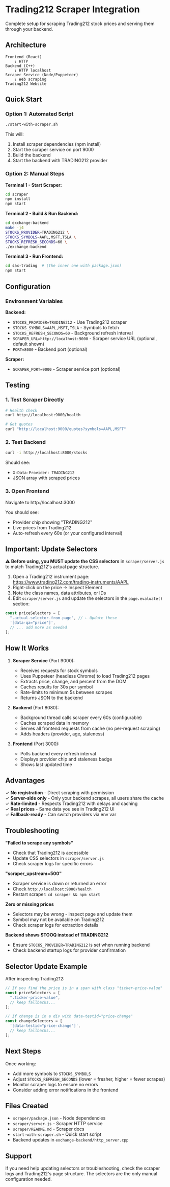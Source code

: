 # Trading212 Scraper Integration

Complete setup for scraping Trading212 stock prices and serving them through your backend.

## Architecture

```
Frontend (React)
    ↓ HTTP
Backend (C++)
    ↓ HTTP localhost
Scraper Service (Node/Puppeteer)
    ↓ Web scraping
Trading212 Website
```

## Quick Start

### Option 1: Automated Script

```bash
./start-with-scraper.sh
```

This will:

1. Install scraper dependencies (npm install)
2. Start the scraper service on port 9000
3. Build the backend
4. Start the backend with TRADING212 provider

### Option 2: Manual Steps

**Terminal 1 - Start Scraper:**

```bash
cd scraper
npm install
npm start
```

**Terminal 2 - Build & Run Backend:**

```bash
cd exchange-backend
make -j4
STOCKS_PROVIDER=TRADING212 \
STOCKS_SYMBOLS=AAPL,MSFT,TSLA \
STOCKS_REFRESH_SECONDS=60 \
./exchange-backend
```

**Terminal 3 - Run Frontend:**

```bash
cd sax-trading  # (the inner one with package.json)
npm start
```

## Configuration

### Environment Variables

**Backend:**

- `STOCKS_PROVIDER=TRADING212` - Use Trading212 scraper
- `STOCKS_SYMBOLS=AAPL,MSFT,TSLA` - Symbols to fetch
- `STOCKS_REFRESH_SECONDS=60` - Background refresh interval
- `SCRAPER_URL=http://localhost:9000` - Scraper service URL (optional, default shown)
- `PORT=8080` - Backend port (optional)

**Scraper:**

- `SCRAPER_PORT=9000` - Scraper service port (optional)

## Testing

### 1. Test Scraper Directly

```bash
# Health check
curl http://localhost:9000/health

# Get quotes
curl "http://localhost:9000/quotes?symbols=AAPL,MSFT"
```

### 2. Test Backend

```bash
curl -i http://localhost:8080/stocks
```

Should see:

- `X-Data-Provider: TRADING212`
- JSON array with scraped prices

### 3. Open Frontend

Navigate to http://localhost:3000

You should see:

- Provider chip showing "TRADING212"
- Live prices from Trading212
- Auto-refresh every 60s (or your configured interval)

## Important: Update Selectors

⚠️ **Before using, you MUST update the CSS selectors** in `scraper/server.js` to match Trading212's actual page structure.

1. Open a Trading212 instrument page: https://www.trading212.com/trading-instruments/AAPL
2. Right-click on the price → Inspect Element
3. Note the class names, data attributes, or IDs
4. Edit `scraper/server.js` and update the selectors in the `page.evaluate()` section:

```javascript
const priceSelectors = [
  ".actual-selector-from-page", // ← Update these
  '[data-qa="price"]',
  // ... add more as needed
];
```

## How It Works

1. **Scraper Service** (Port 9000):

   - Receives requests for stock symbols
   - Uses Puppeteer (headless Chrome) to load Trading212 pages
   - Extracts price, change, and percent from the DOM
   - Caches results for 30s per symbol
   - Rate-limits to minimum 5s between scrapes
   - Returns JSON to the backend

2. **Backend** (Port 8080):

   - Background thread calls scraper every 60s (configurable)
   - Caches scraped data in memory
   - Serves all frontend requests from cache (no per-request scraping)
   - Adds headers (provider, age, staleness)

3. **Frontend** (Port 3000):
   - Polls backend every refresh interval
   - Displays provider chip and staleness badge
   - Shows last updated time

## Advantages

✓ **No registration** - Direct scraping with permission  
✓ **Server-side only** - Only your backend scrapes, all users share the cache  
✓ **Rate-limited** - Respects Trading212 with delays and caching  
✓ **Real prices** - Same data you see in Trading212 UI  
✓ **Fallback-ready** - Can switch providers via env var

## Troubleshooting

**"Failed to scrape any symbols"**

- Check that Trading212 is accessible
- Update CSS selectors in `scraper/server.js`
- Check scraper logs for specific errors

**"scraper_upstream=500"**

- Scraper service is down or returned an error
- Check `http://localhost:9000/health`
- Restart scraper: `cd scraper && npm start`

**Zero or missing prices**

- Selectors may be wrong - inspect page and update them
- Symbol may not be available on Trading212
- Check scraper logs for extraction details

**Backend shows STOOQ instead of TRADING212**

- Ensure `STOCKS_PROVIDER=TRADING212` is set when running backend
- Check backend startup logs for provider confirmation

## Selector Update Example

After inspecting Trading212:

```javascript
// If you find the price is in a span with class "ticker-price-value"
const priceSelectors = [
  ".ticker-price-value",
  // keep fallbacks...
];

// If change is in a div with data-testid="price-change"
const changeSelectors = [
  '[data-testid="price-change"]',
  // keep fallbacks...
];
```

## Next Steps

Once working:

- Add more symbols to `STOCKS_SYMBOLS`
- Adjust `STOCKS_REFRESH_SECONDS` (lower = fresher, higher = fewer scrapes)
- Monitor scraper logs to ensure no errors
- Consider adding error notifications in the frontend

## Files Created

- `scraper/package.json` - Node dependencies
- `scraper/server.js` - Scraper HTTP service
- `scraper/README.md` - Scraper docs
- `start-with-scraper.sh` - Quick start script
- Backend updates in `exchange-backend/http_server.cpp`

## Support

If you need help updating selectors or troubleshooting, check the scraper logs and Trading212's page structure. The selectors are the only manual configuration needed.
